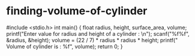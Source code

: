 # finding-volume-of-cylinder
#include <stdio.h>
int main()
{
    float radius, height, surface_area, volume;
    printf("Enter  value for  radius and height of a cylinder : \n");
    scanf("%f%f", &radius, &height);
    volume = (22 / 7) * radius * radius * height;
    printf(" Volume of cylinder is : %f", volume);
    return 0;
}
